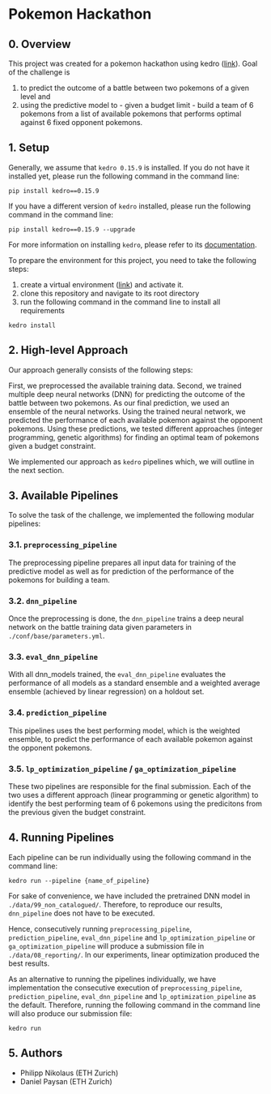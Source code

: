 # Pokemon Hackathon

## 0. Overview

This project was created for a pokemon hackathon using kedro ([link](https://kedro.readthedocs.io)).
Goal of the challenge is
1. to predict the outcome of a battle between two pokemons of a given level and
2. using the predictive model to - given a budget limit - build a team of 6 pokemons from a list of 
available pokemons that performs optimal against 6 fixed opponent pokemons.


## 1. Setup

Generally, we assume that `kedro 0.15.9` is installed. If you do not have it installed yet, 
please run the following command in the command line: 
```
pip install kedro==0.15.9
```
If you have a different version of `kedro` installed, please run the following command 
in the command line: 
```
pip install kedro==0.15.9 --upgrade
```
For more information on installing `kedro`, please refer to its 
[documentation](https://kedro.readthedocs.io/en/stable/02_getting_started/02_install.html).

To prepare the environment for this project, you need to take the following
steps:
1. create a virtual environment ([link](https://docs.python.org/3/library/venv.html)) and activate it.
2. clone this repository and navigate to its root directory
3. run the following command in the command line to install all requirements

```
kedro install
```
## 2. High-level Approach

Our approach generally consists of the following steps:

First, we preprocessed the available training data. Second, we trained multiple deep neural networks (DNN)
for predicting the outcome of the battle between two pokemons. As our final prediction, we used an
ensemble of the neural networks.
Using the trained neural network, we predicted the performance of each available pokemon against the
opponent pokemons. Using these predictions, we tested different approaches (integer programming,
genetic algorithms) for finding an optimal team of pokemons given a budget constraint.

We implemented our approach as `kedro` pipelines which, we will outline in the next section.

## 3. Available Pipelines

To solve the task of the challenge, we implemented the following modular pipelines:

### 3.1. `preprocessing_pipeline`

The preprocessing pipeline prepares all input data for training of the predictive model as well
as for prediction of the performance of the pokemons for building a team.

### 3.2. `dnn_pipeline`

Once the preprocessing is done, the `dnn_pipeline` trains a deep neural network on the battle
training data given parameters in `./conf/base/parameters.yml`.

### 3.3. `eval_dnn_pipeline`

With all dnn_models trained, the `eval_dnn_pipeline` evaluates the performance of all models as
a standard ensemble and a weighted average ensemble (achieved by linear regression) on a holdout set.

### 3.4. `prediction_pipeline`

This pipelines uses the best performing model, which is the weighted ensemble, to predict
the performance of each available pokemon against the opponent pokemons.

### 3.5. `lp_optimization_pipeline` / `ga_optimization_pipeline`

These two pipelines are responsible for the final submission. Each of the two uses a different
approach (linear programming or genetic algorithm) to identify the best performing team of
6 pokemons using the predicitons from the previous given the budget constraint.

## 4. Running Pipelines

Each pipeline can be run individually using the following command in the command line:

```
kedro run --pipeline {name_of_pipeline}
```

For sake of convenience, we have included the pretrained DNN model in `./data/99_non_catalogued/`.
Therefore, to reproduce our results, `dnn_pipeline` does not have to be executed.

Hence, consecutively running `preprocessing_pipeline`, `prediction_pipeline`, `eval_dnn_pipeline` 
and `lp_optimization_pipeline` or `ga_optimization_pipeline` will produce a submission file in 
`./data/08_reporting/`. In our experiments, linear optimization produced the best results.

As an alternative to running the pipelines individually, we have implementation the
consecutive execution of `preprocessing_pipeline`, `prediction_pipeline`, `eval_dnn_pipeline` 
and `lp_optimization_pipeline` as the default. Therefore, running the following command 
in the command line will also produce our submission file:

```
kedro run
```

## 5. Authors

* Philipp Nikolaus (ETH Zurich) 
* Daniel Paysan (ETH Zurich)